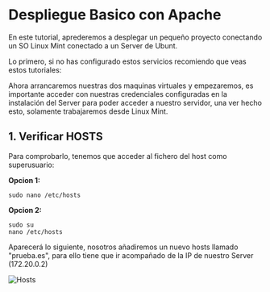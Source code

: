 # Despliegue Basico con Apache

En este tutorial, aprederemos a desplegar un pequeño proyecto conectando un SO Linux Mint conectado a un Server de Ubunt.

Lo primero, si no has configurado estos servicios recomiendo que veas estos tutoriales:


Ahora arrancaremos nuestras dos maquinas virtuales y empezaremos, es importante acceder con nuestras credenciales configuradas
en la instalación del Server para poder acceder a nuestro servidor, una ver hecho esto, solamente trabajaremos desde Linux Mint.

## 1. Verificar HOSTS

  Para comprobarlo, tenemos que acceder al fichero del host como superusuario:

  __Opcion 1:__

  ```
  sudo nano /etc/hosts
  ```

  __Opcion 2:__

  ```
  sudo su
  nano /etc/hosts
  ```

Aparecerá lo siguiente, nosotros añadiremos un nuevo hosts llamado "prueba.es", para ello tiene que ir acompañado de la IP de nuestro
Server (172.20.0.2)

![Hosts](../Imagenes/13.png)
